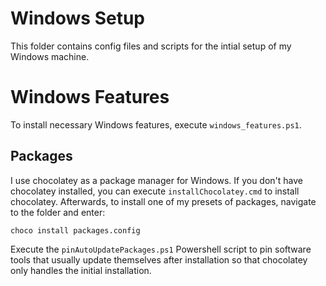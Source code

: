 # Windows Setup
This folder contains config files and scripts for the intial setup of my Windows machine.

# Windows Features
To install necessary Windows features, execute `windows_features.ps1`.

## Packages
I use chocolatey as a package manager for Windows. If you don't have chocolatey installed, you can execute `installChocolatey.cmd` to install chocolatey. Afterwards, to install one of my presets of packages, navigate to the folder and enter:
```
choco install packages.config
```
Execute the `pinAutoUpdatePackages.ps1` Powershell script to pin software tools that usually update themselves after installation so that chocolatey only handles the initial installation.